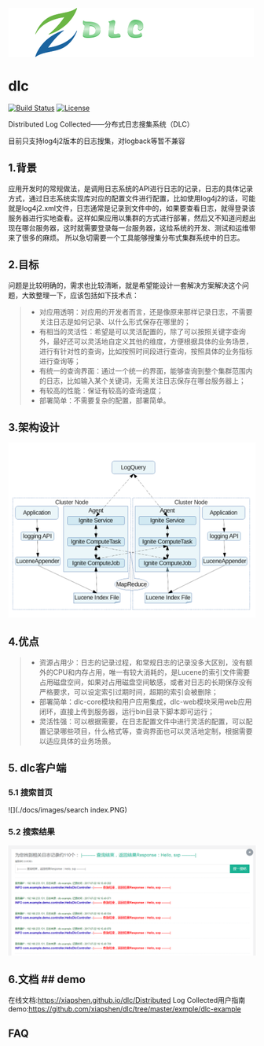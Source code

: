 ![](LOGO.png)
# dlc
[![Build Status](https://travis-ci.org/xiapshen/dlc.svg?branch=master)](https://travis-ci.org/xiapshen/dlc) [![License](https://img.shields.io/badge/license-Apache%202-4EB1BA.svg)](https://www.apache.org/licenses/LICENSE-2.0.html)

Distributed Log Collected——分布式日志搜集系统（DLC）

目前只支持log4j2版本的日志搜集，对logback等暂不兼容

## 1.背景

应用开发时的常规做法，是调用日志系统的API进行日志的记录，日志的具体记录方式，通过日志系统实现库对应的配置文件进行配置，比如使用log4j2的话，可能就是log4j2.xml文件，日志通常是记录到文件中的，如果要查看日志，就得登录该服务器进行实地查看。这样如果应用以集群的方式进行部署，然后又不知道问题出现在哪台服务器，这时就需要登录每一台服务器，这给系统的开发、测试和运维带来了很多的麻烦。
所以急切需要一个工具能够搜集分布式集群系统中的日志。

## 2.目标

问题是比较明确的，需求也比较清晰，就是希望能设计一套解决方案解决这个问题，大致整理一下，应该包括如下技术点：

> *   对应用透明：对应用的开发者而言，还是像原来那样记录日志，不需要关注日志是如何记录、以什么形式保存在哪里的；
> *   有相当的灵活性：希望是可以灵活配置的，除了可以按照关键字查询外，最好还可以灵活地自定义其他的维度，方便根据具体的业务场景，进行有针对性的查询，比如按照时间段进行查询，按照具体的业务指标进行查询等；
> *   有统一的查询界面：通过一个统一的界面，能够查询到整个集群范围内的日志，比如输入某个关键词，无需关注日志保存在哪台服务器上；
> *   有较高的性能：保证有较高的查询速度；
> *   部署简单：不需要复杂的配置，部署简单。

## 3.架构设计
![](./docs/images/架构.png)

## 4.优点
     
> *   资源占用少：日志的记录过程，和常规日志的记录没多大区别，没有额外的CPU和内存占用，唯一有较大消耗的，是Lucene的索引文件需要占用磁盘空间，如果对占用磁盘空间敏感，或者对日志的长期保存没有严格要求，可以设定索引过期时间，超期的索引会被删除；
> *   部署简单：dlc-core模块和用户应用集成，dlc-web模块采用web应用闭环，直接上传到服务器，运行bin目录下脚本即可运行；
> *   灵活性强：可以根据需要，在日志配置文件中进行灵活的配置，可以配置记录哪些项目，什么格式等，查询界面也可以灵活地定制，根据需要以适应具体的业务场景。

## 5. dlc客户端
### 5.1 搜索首页
![](./docs/images/search index.PNG)

### 5.2 搜索结果
![](./docs/images/result.PNG)

## 6.文档 ## demo
在线文档:https://xiapshen.github.io/dlc/Distributed Log Collected用户指南
demo:https://github.com/xiapshen/dlc/tree/master/exmple/dlc-example

## FAQ
